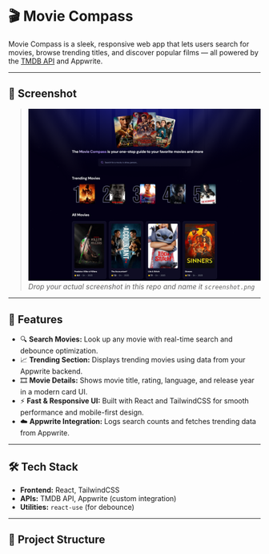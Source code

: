 # 🎬 Movie Compass

Movie Compass is a sleek, responsive web app that lets users search for movies, browse trending titles, and discover popular films — all powered by the [TMDB API](https://www.themoviedb.org/documentation/api) and Appwrite.

---

## 📸 Screenshot

> ![Screenshot of Movie Compass](https://github.com/OthmanYahya/Movie-Compass/blob/main/Movie%20Compass.png)  
> _Drop your actual screenshot in this repo and name it `screenshot.png`_

---

## 🚀 Features

- 🔍 **Search Movies:** Look up any movie with real-time search and debounce optimization.
- 📈 **Trending Section:** Displays trending movies using data from your Appwrite backend.
- 🎞️ **Movie Details:** Shows movie title, rating, language, and release year in a modern card UI.
- ⚡ **Fast & Responsive UI:** Built with React and TailwindCSS for smooth performance and mobile-first design.
- ☁️ **Appwrite Integration:** Logs search counts and fetches trending data from Appwrite.

---

## 🛠️ Tech Stack

- **Frontend:** React, TailwindCSS
- **APIs:** TMDB API, Appwrite (custom integration)
- **Utilities:** `react-use` (for debounce)

---

## 📂 Project Structure
